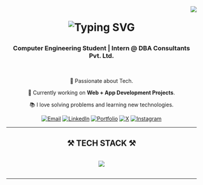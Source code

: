 <img align="right" src="https://visitor-badge.laobi.icu/badge?page_id=rajshirdhankar" />

<h1 align="center">
  <p align="center">
  <img src="https://readme-typing-svg.herokuapp.com?font=Fira+Code&weight=500&size=30&duration=2500&pause=700&color=00BFFF&center=true&vCenter=true&width=500&lines=Hello;नमस्कार;नमस्ते;I'm+Raj+Shirdhankar" alt="Typing SVG" />
</p>

</h1>


<h3 align="center">Computer Engineering Student | Intern @ DBA Consultants Pvt. Ltd.</h3>

<br/>

<div align="center">
  
🚀 Passionate about Tech.
 
 🔭 Currently working on **Web + App Development Projects**.

📚 I love solving problems and learning new technologies.

 </div>
 
<div align="center"> 
<p align="center"> <a href="mailto:shirdhankarraj51@gmail.com"><img src="https://img.shields.io/badge/Gmail-D14836?style=for-the-badge&logo=gmail&logoColor=white" alt="Email"/></a> <a href="https://www.linkedin.com/in/rajshirdhankar"><img src="https://img.shields.io/badge/LinkedIn-0077B5?style=for-the-badge&logo=linkedin&logoColor=white" alt="LinkedIn"/></a> <a href="https://raj-portfolio.vercel.app"><img src="https://img.shields.io/badge/Portfolio-000000?style=for-the-badge&logo=vercel&logoColor=white" alt="Portfolio"/></a> <a href="https://x.com/rajsshirdhankar"><img src="https://img.shields.io/badge/X-000000?style=for-the-badge&logo=x&logoColor=white" alt="X"/></a> <a href="https://www.instagram.com/rajsshirdhankar/"><img src="https://img.shields.io/badge/Instagram-E4405F?style=for-the-badge&logo=instagram&logoColor=white" alt="Instagram"/></a> </p>
  
</div>

 <hr/>
 
<h2 align="center">⚒️ TECH STACK ⚒️</h2>
<br/>
<div align="center">
    <img src="https://skillicons.dev/icons?i=c,cs,cpp,css,git,github,gmail,html,instagram,java,js,linkedin,mongodb,npm,postman,powershell,py,react,vercel,vite,vscode,windows"/>
    <br>
</div>

<br/>
<hr/>
